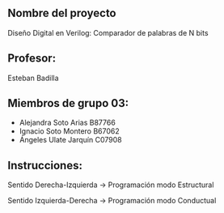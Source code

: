 ﻿## Nombre del proyecto
Diseño Digital en Verilog: Comparador de palabras de N bits

## Profesor:
Esteban Badilla

## Miembros de grupo 03: 
- Alejandra Soto Arias B87766
- Ignacio Soto Montero B67062
- Ángeles Ulate Jarquín C07908

## Instrucciones:
Sentido Derecha-Izquierda -> Programación modo Estructural  

Sentido Izquierda-Derecha -> Programación modo Conductual
